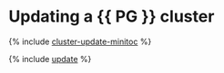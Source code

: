 # Updating a {{ PG }} cluster

{% include [cluster-update-minitoc](../../_qa/managed-postgresql/minitoc/update.md) %}

{% include [update](../../_qa/managed-postgresql/update.md) %}
